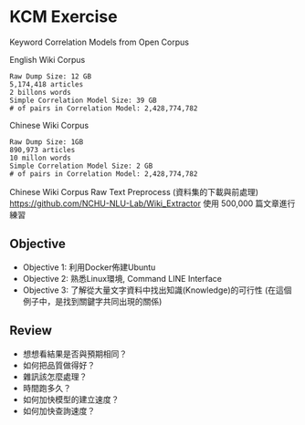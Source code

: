 # KCM Exercise
Keyword Correlation Models from Open Corpus    

English Wiki Corpus     
```text
Raw Dump Size: 12 GB
5,174,418 articles
2 billons words 
Simple Correlation Model Size: 39 GB
# of pairs in Correlation Model: 2,428,774,782 
```
Chinese Wiki Corpus
```text
Raw Dump Size: 1GB
890,973 articles
10 millon words 
Simple Correlation Model Size: 2 GB
# of pairs in Correlation Model: 2,428,774,782 
```
Chinese Wiki Corpus Raw Text Preprocess (資料集的下載與前處理)
https://github.com/NCHU-NLU-Lab/Wiki_Extractor
使用 500,000 篇文章進行練習

## Objective

- Objective 1: 利用Docker佈建Ubuntu     
- Objective 2: 熟悉Linux環境, Command LINE Interface         
- Objective 3: 了解從大量文字資料中找出知識(Knowledge)的可行性 (在這個例子中，是找到關鍵字共同出現的關係)             

## Review
- 想想看結果是否與預期相同？
- 如何把品質做得好？
- 雜訊該怎麼處理？
- 時間跑多久？	
- 如何加快模型的建立速度？
- 如何加快查詢速度？

